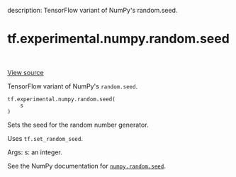 description: TensorFlow variant of NumPy's random.seed.

<div itemscope itemtype="http://developers.google.com/ReferenceObject">
<meta itemprop="name" content="tf.experimental.numpy.random.seed" />
<meta itemprop="path" content="Stable" />
</div>

# tf.experimental.numpy.random.seed

<!-- Insert buttons and diff -->

<table class="tfo-notebook-buttons tfo-api nocontent" align="left">

</table>

<a target="_blank" class="external" href="/code/stable/tensorflow/python/ops/numpy_ops/np_random.py">View source</a>



TensorFlow variant of NumPy's `random.seed`.


<pre class="devsite-click-to-copy prettyprint lang-py tfo-signature-link">
<code>tf.experimental.numpy.random.seed(
    s
)
</code></pre>



<!-- Placeholder for "Used in" -->

Sets the seed for the random number generator.

  Uses `tf.set_random_seed`.

  Args:
    s: an integer.
  

See the NumPy documentation for [`numpy.random.seed`](https://numpy.org/doc/stable/reference/generated/numpy.random.seed.html).